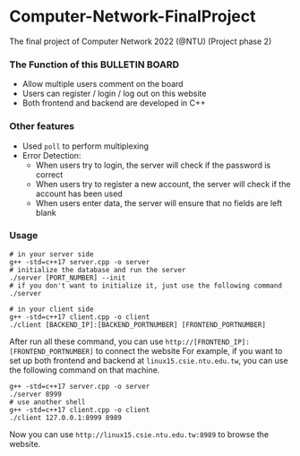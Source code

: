 # Computer-Network-FinalProject
The final project of Computer Network 2022 (@NTU) (Project phase 2)

### The Function of this BULLETIN BOARD
- Allow multiple users comment on the board 
- Users can register / login / log out on this website
- Both frontend and backend are developed in C++

### Other features
- Used `poll` to perform multiplexing
- Error Detection: 
    - When users try to login, the server will check if the password is correct
    - When users try to register a new account, the server will check if the account has been used
    - When users enter data, the server will ensure that no fields are left blank

### Usage
```shell
# in your server side
g++ -std=c++17 server.cpp -o server
# initialize the database and run the server
./server [PORT_NUMBER] --init
# if you don't want to initialize it, just use the following command
./server

# in your client side
g++ -std=c++17 client.cpp -o client
./client [BACKEND_IP]:[BACKEND_PORTNUMBER] [FRONTEND_PORTNUMBER]
```
After run all these command, you can use `http://[FRONTEND_IP]:[FRONTEND_PORTNUMBER]` to connect the website
For example, if you want to set up both frontend and backend at `linux15.csie.ntu.edu.tw`, you can use the following command on that machine.
```shell
g++ -std=c++17 server.cpp -o server
./server 8999
# use another shell
g++ -std=c++17 client.cpp -o client
./client 127.0.0.1:8999 8989
```
Now you can use `http://linux15.csie.ntu.edu.tw:8989` to browse the website.